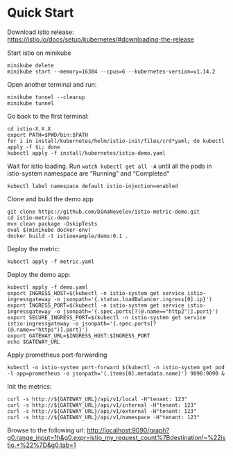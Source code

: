 # Quick Start

Download istio release:  https://istio.io/docs/setup/kubernetes/#downloading-the-release 

Start istio on minikube
```
minikube delete
minikube start --memory=16384 --cpus=6 --kubernetes-version=v1.14.2
```

Open another terminal and run:
```
minikube tunnel --cleanup
minikube tunnel 
```

Go back to the first terminal:
```
cd istio-X.X.X
export PATH=$PWD/bin:$PATH
for i in install/kubernetes/helm/istio-init/files/crd*yaml; do kubectl apply -f $i; done
kubectl apply -f install/kubernetes/istio-demo.yaml
```

Wait for istio loading. 
Run `watch kubectl get all -A` until all the pods in istio-system namespace are “Running” and “Completed"

```
kubectl label namespace default istio-injection=enabled
```

Clone and build the demo app
```
git clone https://github.com/DimaNevelev/istio-metric-demo.git
cd istio-metric-demo
mvn clean package -DskipTests
eval $(minikube docker-env)
docker build -t istioexample/demo:0.1 .
```

Deploy the metric:
```
kubectl apply -f metric.yaml
```

Deploy the demo app:
```
kubectl apply -f demo.yaml
export INGRESS_HOST=$(kubectl -n istio-system get service istio-ingressgateway -o jsonpath='{.status.loadBalancer.ingress[0].ip}')
export INGRESS_PORT=$(kubectl -n istio-system get service istio-ingressgateway -o jsonpath='{.spec.ports[?(@.name=="http2")].port}')
export SECURE_INGRESS_PORT=$(kubectl -n istio-system get service istio-ingressgateway -o jsonpath='{.spec.ports[?(@.name=="https")].port}')
export GATEWAY_URL=$INGRESS_HOST:$INGRESS_PORT
echo $GATEWAY_URL
```

Apply prometheus  port-forwarding
```
kubectl -n istio-system port-forward $(kubectl -n istio-system get pod -l app=prometheus -o jsonpath='{.items[0].metadata.name}') 9090:9090 &
```

Init the metrics:
```
curl -s http://${GATEWAY_URL}/api/v1/local -H"tenant: 123"
curl -s http://${GATEWAY_URL}/api/v1/internal -H"tenant: 123"
curl -s http://${GATEWAY_URL}/api/v1/external -H"tenant: 123"
curl -s http://${GATEWAY_URL}/api/v1/namespace -H"tenant: 123"
```

Browse to the following url: <http://localhost:9090/graph?g0.range_input=1h&g0.expr=istio_my_request_count%7Bdestination!~%22istio.*%22%7D&g0.tab=1>